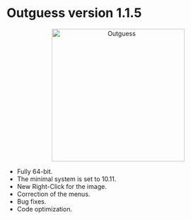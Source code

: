 # Outguess version 1.1.5

<p align="center"><img src="https://www.rbcafe.com/wp-content/uploads/outguess-300x300.png" alt="Outguess" width="300" height="300"></p>

- Fully 64-bit.
- The minimal system is set to 10.11.
- New Right-Click for the image.
- Correction of the menus.
- Bug fixes.
- Code optimization.
